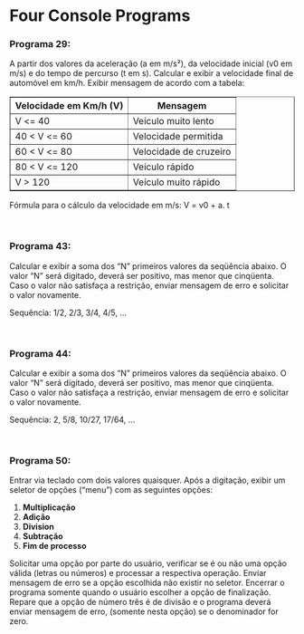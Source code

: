 <h1>Four Console Programs </h1>
<h3>Programa 29:</h3>
<p>A partir dos valores da aceleração (a em m/s²), da velocidade inicial (v0 em m/s) e do tempo de percurso
(t em s). Calcular e exibir a velocidade final de automóvel em km/h. Exibir mensagem de acordo com a
tabela:
</p>
<table border="solid">
  <th>Velocidade em Km/h (V)</th>
  <th>Mensagem</th>
  <tr>
    <td>V <= 40</td>
    <td>Veículo muito lento</td>
  </tr>
  <tr>
    <td>40 < V <= 60</td>
    <td>Velocidade permitida</td>
  </tr>
  <tr>
    <td>60 < V <= 80</td>
    <td>Velocidade de cruzeiro</td>
  </tr>
  <tr>
    <td>80 < V <= 120 </td>
    <td>Veículo rápido</td>
  </tr>
  <tr>
    <td>V > 120 </td>
    <td>Veículo muito rápido</td>
  </tr>
</table>
<p>Fórmula para o cálculo da velocidade em m/s: V = v0 + a. t</p>
<br>

<h3>Programa 43:</h3>
<p>Calcular e exibir a soma dos “N” primeiros valores da seqüência abaixo. O valor “N” será digitado,
deverá ser positivo, mas menor que cinqüenta. Caso o valor não satisfaça a restrição, enviar mensagem de
erro e solicitar o valor novamente.</p>
<p>Sequência: 1/2, 2/3, 3/4, 4/5, ...</p>
<br>

<h3>Programa 44:</h3>
<p>Calcular e exibir a soma dos “N” primeiros valores da seqüência abaixo. O valor “N” será digitado,
deverá ser positivo, mas menor que cinqüenta. Caso o valor não satisfaça a restrição, enviar mensagem de
erro e solicitar o valor novamente.</p>
<p>Sequência: 2, 5/8, 10/27, 17/64, ...</p>
<br>

<h3>Programa 50:</h3>
<p>Entrar via teclado com dois valores quaisquer. Após a digitação, exibir um seletor de opções (“menu”)
com as seguintes opções:</p>
<ol>
    <li><strong>Multiplicação</strong></li>
    <li><strong>Adição</strong></li>
    <li><strong>Division</strong></li>
    <li><strong>Subtração</strong></li>
    <li><strong>Fim de processo</strong></li>
</ol>
<p>Solicitar uma opção por parte do usuário, verificar se é ou não uma opção válida (letras ou números)
e processar a respectiva operação. Enviar mensagem de erro se a opção escolhida não existir no seletor.
Encerrar o programa somente quando o usuário escolher a opção de finalização. Repare que a opção de
número três é de divisão e o programa deverá enviar mensagem de erro, (somente nesta opção) se o
denominador for zero.
</p>
